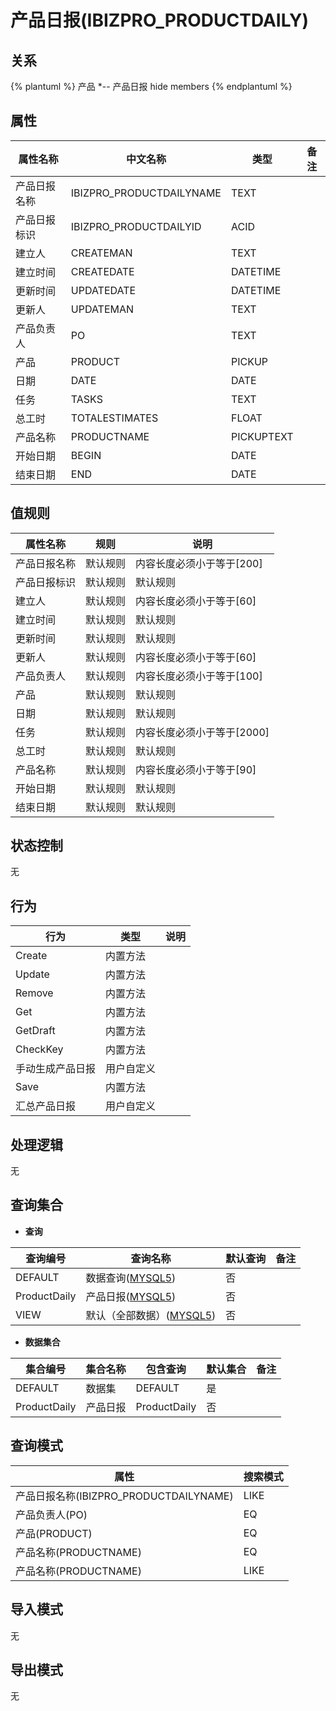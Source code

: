 # 产品日报(IBIZPRO_PRODUCTDAILY)

  

## 关系
{% plantuml %}
产品 *-- 产品日报 
hide members
{% endplantuml %}

## 属性

| 属性名称        |    中文名称    | 类型     |  备注  |
| --------   |------------| -----   |  -------- | 
|产品日报名称|IBIZPRO_PRODUCTDAILYNAME|TEXT|&nbsp;|
|产品日报标识|IBIZPRO_PRODUCTDAILYID|ACID|&nbsp;|
|建立人|CREATEMAN|TEXT|&nbsp;|
|建立时间|CREATEDATE|DATETIME|&nbsp;|
|更新时间|UPDATEDATE|DATETIME|&nbsp;|
|更新人|UPDATEMAN|TEXT|&nbsp;|
|产品负责人|PO|TEXT|&nbsp;|
|产品|PRODUCT|PICKUP|&nbsp;|
|日期|DATE|DATE|&nbsp;|
|任务|TASKS|TEXT|&nbsp;|
|总工时|TOTALESTIMATES|FLOAT|&nbsp;|
|产品名称|PRODUCTNAME|PICKUPTEXT|&nbsp;|
|开始日期|BEGIN|DATE|&nbsp;|
|结束日期|END|DATE|&nbsp;|

## 值规则
| 属性名称    | 规则    |  说明  |
| --------   |------------| ----- | 
|产品日报名称|默认规则|内容长度必须小于等于[200]|
|产品日报标识|默认规则|默认规则|
|建立人|默认规则|内容长度必须小于等于[60]|
|建立时间|默认规则|默认规则|
|更新时间|默认规则|默认规则|
|更新人|默认规则|内容长度必须小于等于[60]|
|产品负责人|默认规则|内容长度必须小于等于[100]|
|产品|默认规则|默认规则|
|日期|默认规则|默认规则|
|任务|默认规则|内容长度必须小于等于[2000]|
|总工时|默认规则|默认规则|
|产品名称|默认规则|内容长度必须小于等于[90]|
|开始日期|默认规则|默认规则|
|结束日期|默认规则|默认规则|

## 状态控制

无


## 行为
| 行为    | 类型    |  说明  |
| --------   |------------| ----- | 
|Create|内置方法|&nbsp;|
|Update|内置方法|&nbsp;|
|Remove|内置方法|&nbsp;|
|Get|内置方法|&nbsp;|
|GetDraft|内置方法|&nbsp;|
|CheckKey|内置方法|&nbsp;|
|手动生成产品日报|用户自定义|&nbsp;|
|Save|内置方法|&nbsp;|
|汇总产品日报|用户自定义|&nbsp;|

## 处理逻辑
无

## 查询集合

* **查询**

| 查询编号 | 查询名称       | 默认查询 |   备注|
| --------  | --------   | --------   | ----- |
|DEFAULT|数据查询([MYSQL5](../../appendix/query_MYSQL5.md#IbizproProductDaily_Default))|否|&nbsp;|
|ProductDaily|产品日报([MYSQL5](../../appendix/query_MYSQL5.md#IbizproProductDaily_ProductDaily))|否|&nbsp;|
|VIEW|默认（全部数据）([MYSQL5](../../appendix/query_MYSQL5.md#IbizproProductDaily_View))|否|&nbsp;|

* **数据集合**

| 集合编号 | 集合名称   |  包含查询  | 默认集合 |   备注|
| --------  | --------   | -------- | --------   | ----- |
|DEFAULT|数据集|DEFAULT|是|&nbsp;|
|ProductDaily|产品日报|ProductDaily|否|&nbsp;|

## 查询模式
| 属性      |    搜索模式     |
| --------   |------------|
|产品日报名称(IBIZPRO_PRODUCTDAILYNAME)|LIKE|
|产品负责人(PO)|EQ|
|产品(PRODUCT)|EQ|
|产品名称(PRODUCTNAME)|EQ|
|产品名称(PRODUCTNAME)|LIKE|

## 导入模式
无


## 导出模式
无
